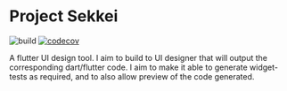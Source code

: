 # Project Sekkei
![build](https://github.com/c3n7/project-sekkei/workflows/build/badge.svg) [![codecov](https://codecov.io/gh/c3n7/project-sekkei/branch/master/graph/badge.svg)](https://codecov.io/gh/c3n7/project-sekkei)
  
A flutter UI design tool.
I aim to build to UI designer that will output the corresponding dart/flutter code. I aim to make it able to generate widget-tests as required, and to also allow preview of the code generated.
